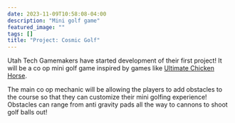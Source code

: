 ```yaml
---
date: 2023-11-09T10:58:08-04:00
description: "Mini golf game"
featured_image: ""
tags: []
title: "Project: Cosmic Golf"
---
```

Utah Tech Gamemakers have started development of their first project! It will be a co op mini golf game inspired by games like [Ultimate Chicken Horse](https://www.cleverendeavourgames.com/ultimate-chicken-horse). 

The main co op mechanic will be allowing the players to add obstacles to the course so that they can customize their mini golfing experience! Obstacles can range from anti gravity pads all the way to cannons to shoot golf balls out!
